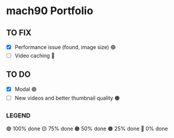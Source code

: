 # mach90 Portfolio

## TO FIX
- [x] Performance issue (found, image size) 🟢
- [ ] Video caching 🔴

## TO DO
- [x] Modal 🟢
- [ ] New videos and better thumbnail quality 🟠

### LEGEND
🟢 100% done
🟡 75% done
🟠 50% done
🟤 25% done
🔴 0% done